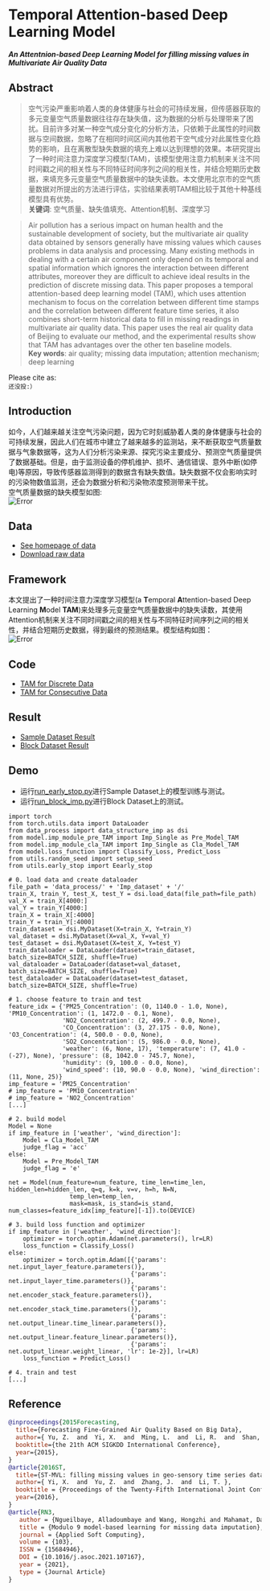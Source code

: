 # Temporal Attention-based Deep Learning Model

***An Attentnion-based Deep Learning Model for filling missing values in Multivariate Air Quality Data***

## Abstract
>空气污染严重影响着人类的身体健康与社会的可持续发展，但传感器获取的多元变量空气质量数据往往存在缺失值，这为数据的分析与处理带来了困扰。目前许多对某一种空气成分变化的分析方法，只依赖于此属性的时间数据与空间数据，忽略了在相同时间区间内其他若干空气成分对此属性变化趋势的影响，且在离散型缺失数据的填充上难以达到理想的效果。本研究提出了一种时间注意力深度学习模型(TAM)，该模型使用注意力机制来关注不同时间戳之间的相关性与不同特征时间序列之间的相关性，并结合短期历史数据，来填充多元变量空气质量数据中的缺失读数。本文使用北京市的空气质量数据对所提出的方法进行评估，实验结果表明TAM相比较于其他十种基线模型具有优势。\
>**关键词**: 空气质量、缺失值填充、Attention机制、深度学习

>Air pollution has a serious impact on human health and the sustainable development of society, but the multivariate air quality data obtained by sensors generally have missing values which causes problems in data analysis and processing. Many existing methods in dealing with a certain air component only depend on its temporal and spatial information which ignores the interaction between different attributes, moreover they are difficult to achieve ideal results in the prediction of discrete missing data. This paper proposes a temporal attention-based deep learning model (TAM), which uses attention mechanism to focus on the correlation between different time stamps and the correlation between different feature time series, it also combines short-term historical data to fill in missing readings in multivariate air quality data. This paper uses the real air quality data of Beijing to evaluate our method, and the experimental results show that TAM has advantages over the other ten baseline models. \
**Key words**: air quality; missing data imputation; attention mechanism; deep learning


Please cite as:  
`还没投:）`  

## Introduction
如今，人们越来越关注空气污染问题，因为它时刻威胁着人类的身体健康与社会的可持续发展，因此人们在城市中建立了越来越多的监测站，来不断获取空气质量数据与气象数据等，这为人们分析污染来源、探究污染主要成分、预测空气质量提供了数据基础。但是，由于监测设备的停机维护、损坏、通信错误、意外中断(如停电)等原因，导致传感器监测得到的数据含有缺失数值。缺失数据不仅会影响实时的污染物数值监测，还会为数据分析和污染物浓度预测带来干扰。  
空气质量数据的缺失模型如图:  
![Error](https://raw.githubusercontent.com/SY-Ma/Temporal-Attention-based-Deep-Learning-Model/main/images/%E7%BC%BA%E5%A4%B1%E7%B1%BB%E5%9E%8B%E5%B1%95%E7%A4%BA%E5%9B%BE%202.png)

## Data
- [See homepage of data](https://www.microsoft.com/en-us/research/publication/forecasting-fine-grained-air-quality-based-on-big-data/?from=https://research.microsoft.com/apps/pubs/?id=246398&type=exact)
- [Download raw data](https://www.microsoft.com/en-us/research/uploads/prod/2016/02/Data-1.zip)

## Framework
本文提出了一种时间注意力深度学习模型(a **T**emporal **A**ttention-based Deep Learning **M**odel **TAM**)来处理多元变量空气质量数据中的缺失读数，其使用Attention机制来关注不同时间戳之间的相关性与不同特征时间序列之间的相关性，并结合短期历史数据，得到最终的预测结果。模型结构如图：  
![Error](https://github.com/SY-Ma/Temporal-Attention-based-Deep-Learning-Model/blob/31ad7417d3c549ddc6f0530d037068989a76706d/images/%E6%A8%A1%E5%9E%8B%E6%9E%B6%E6%9E%84%E5%9B%BE%20%E5%BD%A9%E8%89%B2.png)

## Code
- [TAM for Discrete Data](https://gitee.com/SY-M/temporal-attention-based-deep-learning-model/blob/master/Air%20quality%20Missing%20Data%20Imputation/model/imp_module_cla_TAM.py)
- [TAM for Consecutive Data](https://gitee.com/SY-M/temporal-attention-based-deep-learning-model/blob/master/Air%20quality%20Missing%20Data%20Imputation/model/imp_module_pre_TAM.py)  

## Result
- [Sample Dataset Result](result/Block%20Dataset%20Result.xlsx)
- [Block Dataset Result](result/Block%20Dataset%20Result.xlsx)

## Demo
- 运行[run_early_stop.py](https://gitee.com/SY-M/temporal-attention-based-deep-learning-model/blob/master/Air%20quality%20Missing%20Data%20Imputation/run_early_stop.py)进行Sample Dataset上的模型训练与测试。
- 运行[run_block_imp.py](https://gitee.com/SY-M/temporal-attention-based-deep-learning-model/blob/master/Air%20quality%20Missing%20Data%20Imputation/run_block_imp.py)进行Block Dataset上的测试。

```
import torch
from torch.utils.data import DataLoader
from data_process import data_structure_imp as dsi
from model.imp_module_pre_TAM import Imp_Single as Pre_Model_TAM
from model.imp_module_cla_TAM import Imp_Single as Cla_Model_TAM
from model.loss_function import Classify_Loss, Predict_Loss
from utils.random_seed import setup_seed
from utils.early_stop import Eearly_stop

# 0. load data and create dataloader
file_path = 'data_process/' + 'Imp_dataset' + '/'
train_X, train_Y, test_X, test_Y = dsi.load_data(file_path=file_path)
val_X = train_X[4000:]  
val_Y = train_Y[4000:]
train_X = train_X[:4000]
train_Y = train_Y[:4000]
train_dataset = dsi.MyDataset(X=train_X, Y=train_Y)
val_dataset = dsi.MyDataset(X=val_X, Y=val_Y)
test_dataset = dsi.MyDataset(X=test_X, Y=test_Y)
train_dataloader = DataLoader(dataset=train_dataset, batch_size=BATCH_SIZE, shuffle=True)
val_dataloader = DataLoader(dataset=val_dataset, batch_size=BATCH_SIZE, shuffle=True)
test_dataloader = DataLoader(dataset=test_dataset, batch_size=BATCH_SIZE, shuffle=True)

# 1. choose feature to train and test
feature_idx = {'PM25_Concentration': (0, 1140.0 - 1.0, None), 'PM10_Concentration': (1, 1472.0 - 0.1, None),
               'NO2_Concentration': (2, 499.7 - 0.0, None),
               'CO_Concentration': (3, 27.175 - 0.0, None), 'O3_Concentration': (4, 500.0 - 0.0, None),
               'SO2_Concentration': (5, 986.0 - 0.0, None),
               'weather': (6, None, 17), 'temperature': (7, 41.0 - (-27), None), 'pressure': (8, 1042.0 - 745.7, None),
               'humidity': (9, 100.0 - 0.0, None),
               'wind_speed': (10, 90.0 - 0.0, None), 'wind_direction': (11, None, 25)}
imp_feature = 'PM25_Concentration'
# imp_feature = 'PM10_Concentration'
# imp_feature = 'NO2_Concentration'
[...]

# 2. build model
Model = None
if imp_feature in ['weather', 'wind_direction']:
    Model = Cla_Model_TAM
    judge_flag = 'acc'
else:
    Model = Pre_Model_TAM
    judge_flag = 'e'

net = Model(num_feature=num_feature, time_len=time_len, hidden_len=hidden_len, q=q, k=k, v=v, h=h, N=N,
                 temp_len=temp_len,
                 mask=mask, is_stand=is_stand, num_classes=feature_idx[imp_feature][-1]).to(DEVICE)

# 3. build loss function and optimizer
if imp_feature in ['weather', 'wind_direction']:
    optimizer = torch.optim.Adam(net.parameters(), lr=LR)
    loss_function = Classify_Loss()
else:
    optimizer = torch.optim.Adam([{'params': net.input_layer_feature.parameters()},
                                  {'params': net.input_layer_time.parameters()},
                                  {'params': net.encoder_stack_feature.parameters()},
                                  {'params': net.encoder_stack_time.parameters()},
                                  {'params': net.output_linear.time_linear.parameters()},
                                  {'params': net.output_linear.feature_linear.parameters()},
                                  {'params': net.output_linear.weight_linear, 'lr': 1e-2}], lr=LR)
    loss_function = Predict_Loss()

# 4. train and test
[...]

```

## Reference
```bibtex
@inproceedings{2015Forecasting,
  title={Forecasting Fine-Grained Air Quality Based on Big Data},
  author={ Yu, Z.  and  Yi, X.  and  Ming, L.  and  Li, R.  and  Shan, Z. },
  booktitle={the 21th ACM SIGKDD International Conference},
  year={2015},
}
@article{2016ST,
  title={ST-MVL: filling missing values in geo-sensory time series data},
  author={ Yi, X.  and  Yu, Z.  and  Zhang, J.  and  Li, T. },
  booktitle = {Proceedings of the Twenty-Fifth International Joint Conference on Artificial Intelligence},
  year={2016},
}
@article{RN3,
   author = {Ngueilbaye, Alladoumbaye and Wang, Hongzhi and Mahamat, Daouda Ahmat and Junaidu, Sahalu B.},
   title = {Modulo 9 model-based learning for missing data imputation},
   journal = {Applied Soft Computing},
   volume = {103},
   ISSN = {15684946},
   DOI = {10.1016/j.asoc.2021.107167},
   year = {2021},
   type = {Journal Article}
}
```
